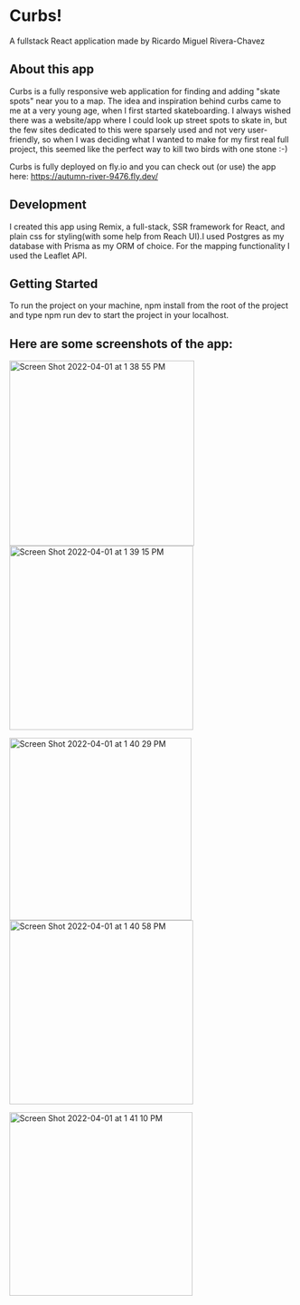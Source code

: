 # Curbs!
A fullstack React application made by Ricardo Miguel Rivera-Chavez

## About this app

Curbs is a fully responsive web application for finding and adding "skate spots" near you to a map. The idea and inspiration behind curbs came to me at a very young age, when I first started skateboarding. I always wished there was a website/app where I could look up street spots to skate in, but the few sites dedicated to this were sparsely used and not very user-friendly, so when I was deciding what I wanted to make for my first real full project, this seemed like the perfect way to kill two birds with one stone :-)

Curbs is fully deployed on fly.io and you can check out (or use) the app here: https://autumn-river-9476.fly.dev/

## Development

I created this app using Remix, a full-stack, SSR framework for React, and plain css for styling(with some help from Reach UI).I used Postgres as my database with Prisma as my ORM of choice. For the mapping functionality I used the Leaflet API. 
## Getting Started 

To run the project on your machine, npm install from the root of the project and type npm run dev to start the project in your localhost.

## Here are some screenshots of the app:
<p float="left">
<img width="327" alt="Screen Shot 2022-04-01 at 1 38 55 PM" src="https://user-images.githubusercontent.com/44987246/161258728-9f8b337c-55e3-4e3e-ab5f-6a20eb55b99c.png">
<img width="325" alt="Screen Shot 2022-04-01 at 1 39 15 PM" src="https://user-images.githubusercontent.com/44987246/161259150-7a74b75c-f81b-40d1-9351-72e293679a9b.png">
  </p>
  <p float="left">
  <img width="322" alt="Screen Shot 2022-04-01 at 1 40 29 PM" src="https://user-images.githubusercontent.com/44987246/161259571-559f146a-83ee-41ad-91b0-e4bcddb3b202.png">
    <img width="325" alt="Screen Shot 2022-04-01 at 1 40 58 PM" src="https://user-images.githubusercontent.com/44987246/161259855-41e631f8-9cae-4862-a9ea-c40ce2b88b7e.png">
  </p>
<p float="left">
  <img width="324" alt="Screen Shot 2022-04-01 at 1 41 10 PM" src="https://user-images.githubusercontent.com/44987246/161260009-82870e4b-af86-4c4c-ad76-f33cd8b530ff.png">
</p>


